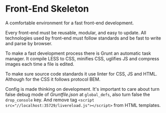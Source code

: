 # Front-End Skeleton

A comfortable environment for a fast front-end development.

Every front-end must be reusable, modular, and easy to update. All technologies
used by front-end must follow standards and be fast to write and parse by
browser.

To make a fast development process there is Grunt an automatic task manager. It
compile LESS to CSS, minifies CSS, uglifies JS and compress images each time a
file is edited.

To make sure source code standards it use linter for CSS, JS and HTML. Although
for the CSS it follows protocol BEM.

Config is made thinking on development. It's important to care about turn false
debug mode of *Gruntfile.json* at `global_defs`, also turn false the
`drop_console` key. And remove tag
`<script src="//localhost:35729/livereload.js"></script>` from HTML templates.
